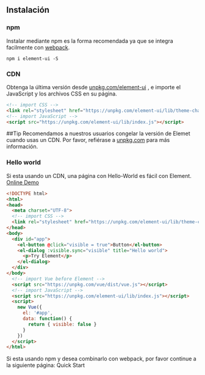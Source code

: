 ## Instalación

### npm
Instalar mediante npm es la forma recomendada ya que se integra facilmente con [webpack](https://webpack.js.org/).

```shell
npm i element-ui -S
```

### CDN 
Obtenga la última versión desde [unpkg.com/element-ui](https://unpkg.com/element-ui/) , e importe el JavaScript y los archivos CSS en su página.

```html
<!-- import CSS -->
<link rel="stylesheet" href="https://unpkg.com/element-ui/lib/theme-chalk/index.css">
<!-- import JavaScript -->
<script src="https://unpkg.com/element-ui/lib/index.js"></script>
```

##Tip
Recomendamos a nuestros usuarios congelar la versión de Elemet cuando usas un CDN. Por favor, refiérase a [unpkg.com](https://unpkg.com) para más información.


### Hello world
Si esta usando un CDN, una página con Hello-World es fácil con Element. [Online Demo](https://jsfiddle.net/hzfpyvg6/14/)

```html
<!DOCTYPE html>
<html>
<head>
  <meta charset="UTF-8">
  <!-- import CSS -->
  <link rel="stylesheet" href="https://unpkg.com/element-ui/lib/theme-chalk/index.css">
</head>
<body>
  <div id="app">
    <el-button @click="visible = true">Button</el-button>
    <el-dialog :visible.sync="visible" title="Hello world">
      <p>Try Element</p>
    </el-dialog>
  </div>
</body>
  <!-- import Vue before Element -->
  <script src="https://unpkg.com/vue/dist/vue.js"></script>
  <!-- import JavaScript -->
  <script src="https://unpkg.com/element-ui/lib/index.js"></script>
  <script>
    new Vue({
      el: '#app',
      data: function() {
        return { visible: false }
      }
    })
  </script>
</html>
```
Si esta usando npm y desea combinarlo con webpack, por favor continue a la siguiente página: Quick Start

